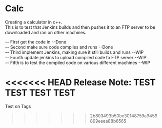 # Calc
Creating a calculator in c++. <br />
This is to test that Jenkins builds and then pushes it to an FTP server to be
downloaded and ran on other machines.<br />

  -- First get the code in                                              --Done <br />
  -- Second make sure code compiles and runs                            --Done <br />
  -- Third implement Jenkins, making sure it still builds and runs      --WIP <br />
  -- Fourth update jenkins to upload compiled code to FTP server        --WIP <br />
  -- Fifth is to test the compiled code on various different machines   --WIP <br />

<<<<<<< HEAD
Release Note:
  TEST
  TEST
  TEST
  TEST
=======
Test on Tags
>>>>>>> 2b803493b50be30148759a9459899eeea88b6565
